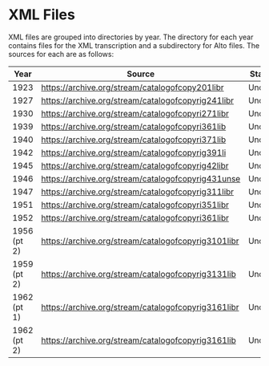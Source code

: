 
# XML Files

XML files are grouped into directories by year. The directory for each
year contains files for the XML transcription and a subdirectory for
Alto files. The sources for each are as follows:

| Year        | Source                                              | Status  |
|-------------|---------------------------------------------------- |---------|
| 1923        | https://archive.org/stream/catalogofcopy201libr     | Uncorr. |
| 1927        | https://archive.org/stream/catalogofcopyrig241libr  | Uncorr. |
| 1930        | https://archive.org/stream/catalogofcopyri271libr   | Uncorr. |
| 1939        | https://archive.org/stream/catalogofcopyri361lib    | Uncorr. |
| 1940        | https://archive.org/stream/catalogofcopyri371lib    | Uncorr. |
| 1942        | https://archive.org/stream/catalogofcopyrig391li    | Uncorr. |
| 1945        | https://archive.org/stream/catalogofcopyrig42libr   | Uncorr. |
| 1946        | https://archive.org/stream/catalogofcopyrig431unse  | Uncorr. |
| 1947        | https://archive.org/stream/catalogofcopyrig311libr  | Uncorr. |
| 1951        | https://archive.org/stream/catalogofcopyri351libr   | Uncorr. |
| 1952        | https://archive.org/stream/catalogofcopyri361libr   | Uncorr. |
| 1956 (pt 2) | https://archive.org/stream/catalogofcopyrig3101libr | Uncorr. |
| 1959 (pt 2) | https://archive.org/stream/catalogofcopyrig3131lib  | Uncorr. |
| 1962 (pt 1) | https://archive.org/stream/catalogofcopyrig3161libr | Uncorr. |
| 1962 (pt 2) | https://archive.org/stream/catalogofcopyrig3161lib  | Uncorr. |


